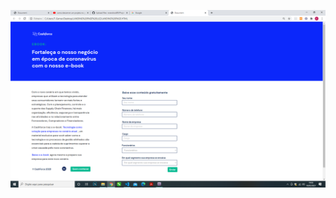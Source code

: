 ![Landingpage.png](https://github.com/evandroid95/Projeto-landingpage-MartinLuz-Html-Css-/blob/master/imagem%20Landingpage.png)
